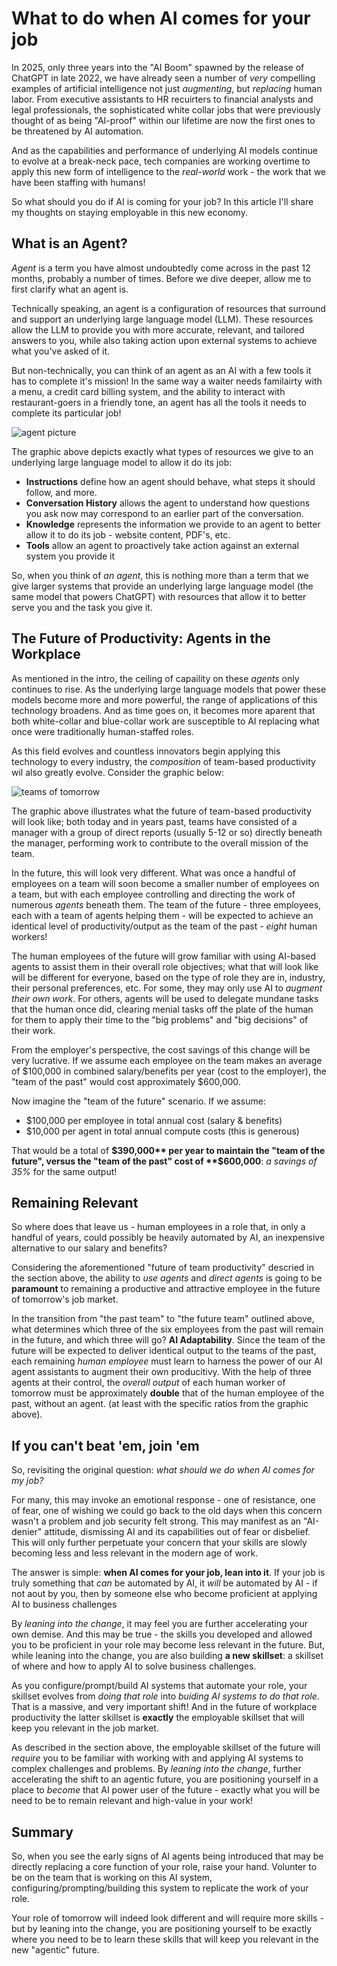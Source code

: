 # What to do when AI comes for your job
In 2025, only three years into the "AI Boom" spawned by the release of ChatGPT in late 2022, we have already seen a number of *very* compelling examples of artificial intelligence not just *augmenting*, but *replacing* human labor. From executive assistants to HR recuirters to financial analysts and legal professionals, the sophisticated white collar jobs that were previously thought of as being "AI-proof" within our lifetime are now the first ones to be threatened by AI automation.

And as the capabilities and performance of underlying AI models continue to evolve at a break-neck pace, tech companies are working overtime to apply this new form of intelligence to the *real-world* work - the work that we have been staffing with humans!

So what should you do if AI is coming for your job? In this article I'll share my thoughts on staying employable in this new economy.

## What is an Agent?
*Agent* is a term you have almost undoubtedly come across in the past 12 months, probably a number of times. Before we dive deeper, allow me to first clarify what an agent is.

Technically speaking, an agent is a configuration of resources that surround and support an underlying large language model (LLM). These resources allow the LLM to provide you with more accurate, relevant, and tailored answers to you, while also taking action upon external systems to achieve what you've asked of it.

But non-technically, you can think of an agent as an AI with a few tools it has to complete it's mission! In the same way a waiter needs familairty with a menu, a credit card billing system, and the ability to interact with restaurant-goers in a friendly tone, an agent has all the tools it needs to complete its particular job!

![agent picture](https://i.imgur.com/NxqkDdp.png)

The graphic above depicts exactly what types of resources we give to an underlying large language model to allow it do its job: 
- **Instructions** define how an agent should behave, what steps it should follow, and more.
- **Conversation History** allows the agent to understand how questions you ask now may correspond to an earlier part of the conversation.
- **Knowledge** represents the information we provide to an agent to better allow it to do its job - website content, PDF's, etc.
- **Tools** allow an agent to proactively take action against an external system you provide it

So, when you think of *an agent*, this is nothing more than a term that we give larger systems that provide an underlying large language model (the same model that powers ChatGPT) with resources that allow it to better serve you and the task you give it.

## The Future of Productivity: Agents in the Workplace
As mentioned in the intro, the ceiling of capaility on these *agents* only continues to rise. As the underlying large language models that power these models become more and more powerful, the range of applications of this technology broadens. And as time goes on, it becomes more aparent that both white-collar and blue-collar work are susceptible to AI replacing what once were traditionally human-staffed roles.

As this field evolves and countless innovators begin applying this technology to every industry, the *composition* of team-based productivity wil also greatly evolve. Consider the graphic below:

![teams of tomorrow](https://i.imgur.com/6yKzGdy.png)

The graphic above illustrates what the future of team-based productivity will look like; both today and in years past, teams have consisted of a manager with a group of direct reports (usually 5-12 or so) directly beneath the manager, performing work to contribute to the overall mission of the team.

In the future, this will look very different. What was once a handful of employees on a team will soon become a smaller number of employees on a team, but with each employee controlling and directing the work of numerous *agents* beneath them. The team of the future - three employees, each with a team of agents helping them - will be expected to achieve an identical level of productivity/output as the team of the past - *eight* human workers!

The human employees of the future will grow familiar with using AI-based agents to assist them in their overall role objectives; what that will look like will be different for everyone, based on the type of role they are in, industry, their personal preferences, etc. For some, they may only use AI to *augment their own work*. For others, agents will be used to delegate mundane tasks that the human once did, clearing menial tasks off the plate of the human for them to apply their time to the "big problems" and "big decisions" of their work.

From the employer's perspective, the cost savings of this change will be very lucrative. If we assume each employee on the team makes an average of $100,000 in combined salary/benefits per year (cost to the employer), the "team of the past" would cost approximately $600,000.

Now imagine the "team of the future" scenario. If we assume:
- $100,000 per employee in total annual cost (salary & benefits)
- $10,000 per agent in total annual compute costs (this is generous)

That would be a total of **$390,000** per year to maintain the "team of the future", versus the "team of the past" cost of **$600,000**: *a savings of 35%* for the same output!

## Remaining Relevant
So where does that leave us - human employees in a role that, in only a handful of years, could possibly be heavily automated by AI, an inexpensive alternative to our salary and benefits?

Considering the aforementioned "future of team productivity" descried in the section above, the ability to *use agents* and *direct agents* is going to be **paramount** to remaining a productive and attractive employee in the future of tomorrow's job market.

In the transition from "the past team" to "the future team" outlined above, what determines which three of the six employees from the past will remain in the future, and which three will go? **AI Adaptability**. Since the team of the future will be expected to deliver identical output to the teams of the past, each remaining *human employee* must learn to harness the power of our AI agent assistants to augment their own producitivy. With the help of three agents at their control, the *overall output* of each human worker of tomorrow must be approximately **double** that of the human employee of the past, without an agent. (at least with the specific ratios from the graphic above).

## If you can't beat 'em, join 'em
So, revisiting the original question: *what should we do when AI comes for my job?*

For many, this may invoke an emotional response - one of resistance, one of fear, one of wishing we could go back to the old days when this concern wasn't a problem and job security felt strong. This may manifest as an "AI-denier" attitude, dismissing AI and its capabilities out of fear or disbelief. This will only further perpetuate your concern that your skills are slowly becoming less and less relevant in the modern age of work.

The answer is simple: **when AI comes for your job, lean into it**. If your job is truly something that *can* be automated by AI, it *will* be automated by AI - if not aout by you, then by someone else who become proficient at applying AI to business challenges

By *leaning into the change*, it may feel you are further accelerating your own demise. And this may be true - the skills you developed and allowed you to be proficient in your role may become less relevant in the future. But, while leaning into the change, you are also building **a new skillset**: a skillset of where and how to apply AI to solve business challenges. 

As you configure/prompt/build AI systems that automate your role, your skillset evolves from *doing that role* into *buiding AI systems to do that role*. That is a massive, and very important shift! And in the future of workplace productivity the latter skillset is **exactly** the employable skillset that will keep you relevant in the job market.

As described in the section above, the employable skillset of the future will *require* you to be familiar with working with and applying AI systems to complex challenges and problems. By *leaning into the change*, further accelerating the shift to an agentic future, you are positioning yourself in a place to *become* that AI power user of the future - exactly what you will be need to be to remain relevant and high-value in your work!

## Summary
So, when you see the early signs of AI agents being introduced that may be directly replacing a core function of your role, raise your hand. Volunter to be on the team that is working on this AI system, configuring/prompting/building this system to replicate the work of your role. 

Your role of tomorrow will indeed look different and will require more skills - but by leaning into the change, you are positioning yourself to be exactly where you need to be to learn these skills that will keep you relevant in the new "agentic" future.